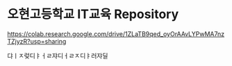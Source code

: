 # 오현고등학교 IT교육 Repository

https://colab.research.google.com/drive/1ZLaTB9qed_oyOrAAvLYPwMA7nzTZjyzR?usp=sharing

댜ㅣㅈ렂디ㅑㅓㄹ쟈디ㅓㄹㅈ디ㅑ러쟈딜